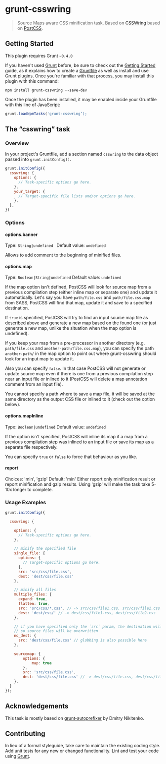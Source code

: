 # grunt-csswring

> Source Maps aware CSS minification task. Based on [CSSWring](https://github.com/hail2u/node-csswring) based on [PostCSS](https://github.com/ai/postcss).

## Getting Started
This plugin requires Grunt `~0.4.0`

If you haven't used [Grunt](http://gruntjs.com/) before, be sure to check out the [Getting Started](http://gruntjs.com/getting-started) guide, as it explains how to create a [Gruntfile](http://gruntjs.com/sample-gruntfile) as well as install and use Grunt plugins. Once you're familiar with that process, you may install this plugin with this command:

```shell
npm install grunt-csswring --save-dev
```

Once the plugin has been installed, it may be enabled inside your Gruntfile with this line of JavaScript:

```js
grunt.loadNpmTasks('grunt-csswring’);
```

## The “csswring” task

### Overview
In your project's Gruntfile, add a section named `csswring` to the data object passed into `grunt.initConfig()`.

```js
grunt.initConfig({
  csswring: {
    options: {
      // Task-specific options go here.
    },
    your_target: {
      // Target-specific file lists and/or options go here.
    },
  },
})
```

### Options

#### options.banner
Type: `String|undefined `
Default value: `undefined`

Allows to add comment to the beginning of minified files. 

#### options.map
Type: `Boolean|String|undefined`
Default value: `undefined`

If the map option isn't defined, PostCSS will look for source map from a previous compilation step (either inline map or separate one) and update it automatically. Let's say you have `path/file.css` and `path/file.css.map` from SASS, PostCSS will find that map, update it and save to a specified destination.

If `true` is specified, PostCSS will try to find an input source map file as described above and generate a new map based on the found one (or just generate a new map, unlike the situation when the map option is undefined).

If you keep your map from a pre-processor in another directory (e.g. `path/file.css` and `another-path/file.css.map`), you can specify the path `another-path/` in the map option to point out where grunt-csswring should look for an input map to update it.

Also you can specify `false`. In that case PostCSS will not generate or update source map even if there is one from a previous compilation step near an input file or inlined to it (PostCSS will delete a map annotation comment from an input file).

You cannot specify a path where to save a map file, it will be saved at the same directory as the output CSS file or inlined to it (check out the option below).

#### options.mapInline
Type: `Boolean|undefined`
Default value: `undefined`

If the option isn't specified, PostCSS will inline its map if a map from a previous compilation step was inlined to an input file or save its map as a separate file respectively.

You can specify `true` or `false` to force that behaviour as you like.

#### report
Choices: 'min', 'gzip' Default: 'min'
Either report only minification result or report minification and gzip results. Using 'gzip' will make the task take 5-10x longer to complete.


### Usage Examples

```js
grunt.initConfig({

  csswring: {

    options: {
      // Task-specific options go here.
    },

    // minify the specified file
    single_file: {
      options: {
        // Target-specific options go here.
      },
      src: 'src/css/file.css',
      dest: 'dest/css/file.css'
    },

    // minify all files
    multiple_files: {
      expand: true,
      flatten: true,
      src: 'src/css/*.css', // -> src/css/file1.css, src/css/file2.css
      dest: 'dest/css/' // -> dest/css/file1.css, dest/css/file2.css
    },

    // if you have specified only the `src` param, the destination will be set automatically,
    // so source files will be overwritten
    no_dest: {
      src: 'dest/css/file.css' // globbing is also possible here
    },

    sourcemap: {
        options: {
            map: true
        },
        src: 'src/css/file.css',
        dest: 'dest/css/file.css' // -> dest/css/file.css, dest/css/file.css.map
    },
  }
});
```

## Acknowledgements 
This task is mostly based on [grunt-autoprefixer](https://github.com/nDmitry/grunt-autoprefixer) by Dmitry Nikitenko.

## Contributing
In lieu of a formal styleguide, take care to maintain the existing coding style. Add unit tests for any new or changed functionality. Lint and test your code using [Grunt](http://gruntjs.com/).
